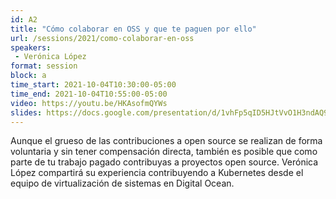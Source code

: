 ```yaml
---
id: A2
title: "Cómo colaborar en OSS y que te paguen por ello"
url: /sessions/2021/como-colaborar-en-oss
speakers:
 - Verónica López
format: session
block: a
time_start: 2021-10-04T10:30:00-05:00
time_end: 2021-10-04T10:55:00-05:00
video: https://youtu.be/HKAsofmQYWs
slides: https://docs.google.com/presentation/d/1vhFp5qID5HJtVvO1H3ndAQ99h6BH9_-dMbEc2O1YXd8/edit?usp=sharing
---
```


Aunque el grueso de las contribuciones a open source se realizan de forma voluntaria y sin tener compensación directa, también es posible que como parte de tu trabajo pagado contribuyas a proyectos open source. Verónica López compartirá su experiencia contribuyendo a Kubernetes desde el equipo de virtualización de sistemas en Digital Ocean.
